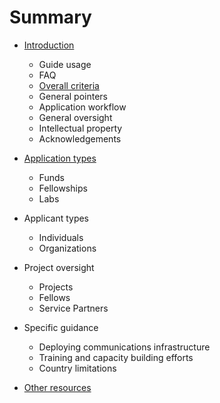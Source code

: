 # Summary

* [Introduction](README.md)
  * Guide usage
  * FAQ
  * [Overall criteria](overall-criteria.md)
  * General pointers
  * Application workflow
  * General oversight
  * Intellectual property
  * Acknowledgements
* [Application types](application-types.md)

  * Funds
  * Fellowships
  * Labs

* Applicant types
  * Individuals
  * Organizations
* Project oversight

  * Projects
  * Fellows
  * Service Partners

* Specific guidance
  * Deploying communications infrastructure
  * Training and capacity building efforts
  * Country limitations
* [Other resources](other-guides.md)



